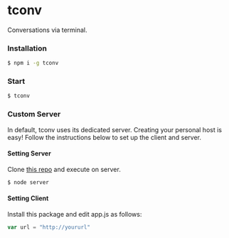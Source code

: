 # tconv
Conversations via terminal.

### Installation
```sh
$ npm i -g tconv
```
### Start
```sh
$ tconv
```

### Custom Server
In default, tconv uses its dedicated server.
Creating your personal host is easy! Follow the instructions below to set up the client and server.

#### Setting Server
Clone [this repo](https://github.com/faisalmohd/tconv-server) and execute on server.
```sh
$ node server
```
#### Setting Client
Install this package and edit app.js as follows:
```js
var url = "http://yoururl"
```

